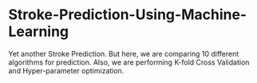 # Stroke-Prediction-Using-Machine-Learning
Yet another Stroke Prediction. But here, we are comparing 10 different algorithms for prediction. Also, we are performing K-fold Cross Validation and Hyper-parameter optimization.
